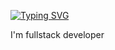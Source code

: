 [![Typing SVG](https://readme-typing-svg.herokuapp.com/?lines=Hi+There;Second+lines=I'm+Fullstack+Developer)](https://git.io/typing-svg)

I'm fullstack developer
